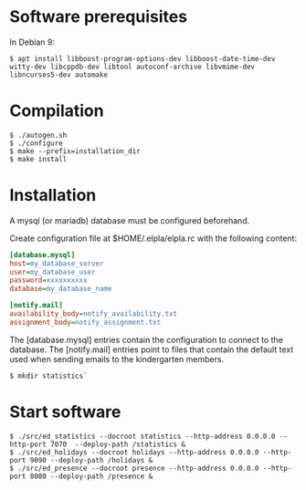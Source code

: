 Software prerequisites
======================

In Debian 9:

```shell
$ apt install libboost-program-options-dev libboost-date-time-dev witty-dev libcppdb-dev libtool autoconf-archive libvmime-dev  libncurses5-dev automake
```

Compilation
===========
```shell
$ ./autogen.sh
$ ./configure
$ make --prefix=installation_dir
$ make install
```

Installation
============

A mysql (or mariadb) database must be configured beforehand.

Create configuration file at $HOME/.elpla/elpla.rc with the following content:
```ini
[database.mysql]
host=my_database_server
user=my_database_user
password=xxxxxxxxxx
database=my_database_name

[notify.mail]
availability_body=notify_availability.txt
assignment_body=notify_assignment.txt
```

The [database.mysql] entries contain the configuration to connect to the database. The [notify.mail] entries point to files that contain the default text used when sending emails to the kindergarten members.

```shell
$ mkdir statistics`
```

Start software
==============
```shell
$ ./src/ed_statistics --docroot statistics --http-address 0.0.0.0 --http-port 7070  --deploy-path /statistics &
$ ./src/ed_holidays --docroot holidays --http-address 0.0.0.0 --http-port 9090 --deploy-path /holidays &
$ ./src/ed_presence --docroot presence --http-address 0.0.0.0 --http-port 8080 --deploy-path /presence &
```
